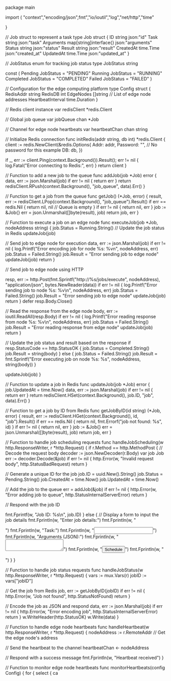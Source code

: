 package main

import ( "context","encoding/json",fmt","io/ioutil","log","net/http","time"

}

// Job struct to represent a task
type Job struct {
 ID        string    json:"id"
 Task      string    json:"task"
 Arguments map[string]interface{} json:"arguments"
 Status    string    json:"status"
 Result    string    json:"result"
 CreatedAt time.Time json:"created_at"
 UpdatedAt time.Time json:"updated_at"
}

// JobStatus enum for tracking job status
type JobStatus string

const (
 Pending  JobStatus = "PENDING"
 Running  JobStatus = "RUNNING"
 Completed JobStatus = "COMPLETED"
 Failed   JobStatus = "FAILED"
)

// Configuration for the edge computing platform
type Config struct {
 RedisAddr  string
 RedisDB    int
 EdgeNodes  []string // List of edge node addresses
 HeartbeatInterval time.Duration
}

// Redis client instance
var redisClient *redis.Client

// Global job queue
var jobQueue chan *Job

// Channel for edge node heartbeats
var heartbeatChan chan string

// Initialize Redis connection
func initRedis(addr string, db int) *redis.Client {
 client := redis.NewClient(&redis.Options{
  Addr:     addr,
  Password: "", // No password for this example
  DB:       db,
 })

 if _, err := client.Ping(context.Background()).Result(); err != nil {
  log.Fatal("Error connecting to Redis:", err)
 }
 return client
}

// Function to add a new job to the queue
func addJob(job *Job) error {
 data, err := json.Marshal(job)
 if err != nil {
  return err
 }
 return redisClient.RPush(context.Background(), "job_queue", data).Err()
}

// Function to get a job from the queue
func getJob() (*Job, error) {
 result, err := redisClient.LPop(context.Background(), "job_queue").Result()
 if err == redis.Nil {
  return nil, nil // Queue is empty
 }
 if err != nil {
  return nil, err
 }
 job := &Job{}
 err = json.Unmarshal([]byte(result), job)
 return job, err
}

// Function to execute a job on an edge node
func executeJob(job *Job, nodeAddress string) {
 job.Status = Running.String()
 // Update the job status in Redis
 updateJob(job)

 // Send job to edge node for execution
 data, err := json.Marshal(job)
 if err != nil {
  log.Printf("Error encoding job for node %s: %vn", nodeAddress, err)
  job.Status = Failed.String()
  job.Result = "Error sending job to edge node"
  updateJob(job)
  return
 }

 // Send job to edge node using HTTP


 resp, err := http.Post(fmt.Sprintf("http://%s/jobs/execute", nodeAddress), "application/json", bytes.NewReader(data))
 if err != nil {
  log.Printf("Error sending job to node %s: %v\n", nodeAddress, err)
  job.Status = Failed.String()
  job.Result = "Error sending job to edge node"
  updateJob(job)
  return
 }
 defer resp.Body.Close()

 // Read the response from the edge node
 body, err := ioutil.ReadAll(resp.Body)
 if err != nil {
  log.Printf("Error reading response from node %s: %v\n", nodeAddress, err)
  job.Status = Failed.String()
  job.Result = "Error reading response from edge node"
  updateJob(job)
  return
 }

 // Update the job status and result based on the response
 if resp.StatusCode == http.StatusOK {
  job.Status = Completed.String()
  job.Result = string(body)
 } else {
  job.Status = Failed.String()
  job.Result = fmt.Sprintf("Error executing job on node %s: %s", nodeAddress, string(body))
 }

 updateJob(job)
}

// Function to update a job in Redis
func updateJob(job *Job) error {
 job.UpdatedAt = time.Now()
 data, err := json.Marshal(job)
 if err != nil {
  return err
 }
 return redisClient.HSet(context.Background(), job.ID, "job", data).Err()
}

// Function to get a job by ID from Redis
func getJobByID(id string) (*Job, error) {
 result, err := redisClient.HGet(context.Background(), id, "job").Result()
 if err == redis.Nil {
  return nil, fmt.Errorf("job not found: %s", id)
 }
 if err != nil {
  return nil, err
 }
 job := &Job{}
 err = json.Unmarshal([]byte(result), job)
 return job, err
}

// Function to handle job scheduling requests
func handleJobScheduling(w http.ResponseWriter, r *http.Request) {
 if r.Method == http.MethodPost {
  // Decode the request body
  decoder := json.NewDecoder(r.Body)
  var job Job
  err := decoder.Decode(&job)
  if err != nil {
   http.Error(w, "Invalid request body", http.StatusBadRequest)
   return
  }

  // Generate a unique ID for the job
  job.ID = uuid.New().String()
  job.Status = Pending.String()
  job.CreatedAt = time.Now()
  job.UpdatedAt = time.Now()

  // Add the job to the queue
  err = addJob(&job)
  if err != nil {
   http.Error(w, "Error adding job to queue", http.StatusInternalServerError)
   return
  }

  // Respond with the job ID

  fmt.Fprintf(w, "Job ID: %s\n", job.ID)
 } else {
  // Display a form to input the job details
  fmt.Fprintln(w, "Enter job details:")
  fmt.Fprintln(w, "<form method='POST' action='/jobs'>")
  fmt.Fprintln(w, "<label for='task'>Task:</label>")
  fmt.Fprintln(w, "<input type='text' id='task' name='task' required />")
  fmt.Fprintln(w, "<label for='arguments'>Arguments (JSON):</label>")
  fmt.Fprintln(w, "<textarea id='arguments' name='arguments'></textarea>")
  fmt.Fprintln(w, "<input type='submit' value='Schedule' />")
  fmt.Fprintln(w, "</form>")
 }
}

// Function to handle job status requests
func handleJobStatus(w http.ResponseWriter, r *http.Request) {
 vars := mux.Vars(r)
 jobID := vars["jobID"]

 // Get the job from Redis
 job, err := getJobByID(jobID)
 if err != nil {
  http.Error(w, "Job not found", http.StatusNotFound)
  return
 }

 // Encode the job as JSON and respond
 data, err := json.Marshal(job)
 if err != nil {
  http.Error(w, "Error encoding job", http.StatusInternalServerError)
  return
 }
 w.WriteHeader(http.StatusOK)
 w.Write(data)
}

// Function to handle edge node heartbeats
func handleHeartbeat(w http.ResponseWriter, r *http.Request) {
 nodeAddress := r.RemoteAddr // Get the edge node's address

 // Send the heartbeat to the channel
 heartbeatChan <- nodeAddress

 // Respond with a success message
 fmt.Fprintln(w, "Heartbeat received")
}

// Function to monitor edge node heartbeats
func monitorHeartbeats(config Config) {
 for {
  select {
  ca
